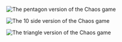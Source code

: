 ![The pentagon version of the Chaos game](https://imgur.com/qiLl4no.png "The pentagon version of the Chaos game")

![The 10 side version of the Chaos game](https://imgur.com/IsTqQTj.png "The 10 side version of the Chaos game")

![The triangle version of the Chaos game](https://imgur.com/tCgoccF.png "The triangle version of the Chaos game")